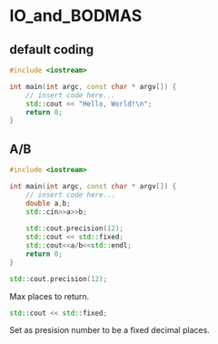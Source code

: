 # IO_and_BODMAS

## default coding

```c++
#include <iostream>

int main(int argc, const char * argv[]) {
    // insert code here...
    std::cout << "Hello, World!\n";
    return 0;
}

```

## A/B

```c++
#include <iostream>

int main(int argc, const char * argv[]) {
    // insert code here...
    double a,b;
    std::cin>>a>>b;
    
    std::cout.precision(12);
    std::cout << std::fixed;
    std::cout<<a/b<<std::endl;
    return 0;
}
```
```c++
std::cout.precision(12);
``` 
Max places to return.
```c++ 
std::cout << std::fixed;
``` 
Set as presision number to be a fixed decimal places.




